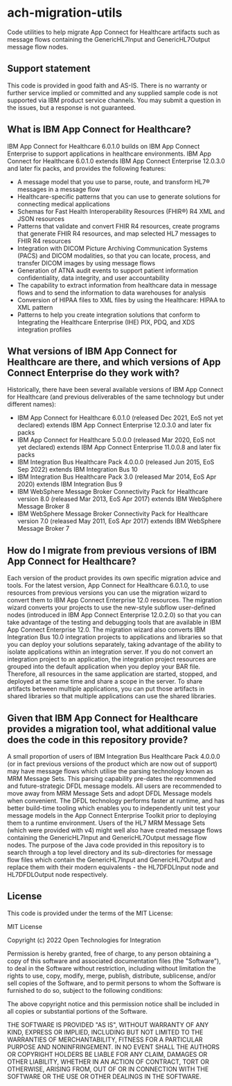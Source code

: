 # ach-migration-utils
Code utilities to help migrate App Connect for Healthcare artifacts such as message flows containing the GenericHL7Input and GenericHL7Output message flow nodes.

## Support statement
This code is provided in good faith and AS-IS. There is no warranty or further service implied or committed and any supplied sample code is not supported via IBM product service channels.  You may submit a question in the issues, but a response is not guaranteed.

## What is IBM App Connect for Healthcare?
IBM App Connect for Healthcare 6.0.1.0 builds on IBM App Connect Enterprise to support applications in healthcare environments. IBM App Connect for Healthcare 6.0.1.0 extends IBM App Connect Enterprise 12.0.3.0 and later fix packs, and provides the following features:

* A message model that you use to parse, route, and transform HL7® messages in a message flow
* Healthcare-specific patterns that you can use to generate solutions for connecting medical applications
* Schemas for Fast Health Interoperability Resources (FHIR®) R4 XML and JSON resources
* Patterns that validate and convert FHIR R4 resources, create programs that generate FHIR R4 resources, and map selected HL7 messages to FHIR R4 resources
* Integration with DICOM Picture Archiving Communication Systems (PACS) and DICOM modalities, so that you can locate, process, and transfer DICOM images by using message flows
* Generation of ATNA audit events to support patient information confidentiality, data integrity, and user accountability
* The capability to extract information from healthcare data in message flows and to send the information to data warehouses for analysis
* Conversion of HIPAA files to XML files by using the Healthcare: HIPAA to XML pattern
* Patterns to help you create integration solutions that conform to Integrating the Healthcare Enterprise (IHE) PIX, PDQ, and XDS integration profiles

## What versions of IBM App Connect for Healthcare are there, and which versions of App Connect Enterprise do they work with?
Historically, there have been several available versions of IBM App Connect for Healthcare (and previous deliverables of the same technology but under different names):
* IBM App Connect for Healthcare 6.0.1.0 (released Dec 2021, EoS not yet declared) extends IBM App Connect Enterprise 12.0.3.0 and later fix packs
* IBM App Connect for Healthcare 5.0.0.0 (released Mar 2020, EoS not yet declared) extends IBM App Connect Enterprise 11.0.0.8 and later fix packs
* IBM Integration Bus Healthcare Pack 4.0.0.0 (released Jun 2015, EoS Sep 2022) extends IBM Integration Bus 10
* IBM Integration Bus Healthcare Pack 3.0 (released Mar 2014, EoS Apr 2020) extends IBM Integration Bus 9
* IBM WebSphere Message Broker Connectivity Pack for Healthcare version 8.0 (released Mar 2013, EoS Apr 2017) extends IBM WebSphere Message Broker 8
* IBM WebSphere Message Broker Connectivity Pack for Healthcare version 7.0 (released May 2011, EoS Apr 2017) extends IBM WebSphere Message Broker 7

## How do I migrate from previous versions of IBM App Connect for Healthcare?
Each version of the product provides its own specific migration advice and tools. For the latest version, App Connect for Healthcare 6.0.1.0, to use resources from previous versions you can use the migration wizard to convert them to IBM App Connect Enterprise 12.0 resources. The migration wizard converts your projects to use the new-style subflow user-defined nodes (introduced in IBM App Connect Enterprise 12.0.2.0) so that you can take advantage of the testing and debugging tools that are available in IBM App Connect Enterprise 12.0. The migration wizard also converts IBM Integration Bus 10.0 integration projects to applications and libraries so that you can deploy your solutions separately, taking advantage of the ability to isolate applications within an integration server. If you do not convert an integration project to an application, the integration project resources are grouped into the default application when you deploy your BAR file. Therefore, all resources in the same application are started, stopped, and deployed at the same time and share a scope in the server. To share artifacts between multiple applications, you can put those artifacts in shared libraries so that multiple applications can use the shared libraries.

## Given that IBM App Connect for Healthcare provides a migration tool, what additional value does the code in this repository provide?
A small proportion of users of IBM Integration Bus Healthcare Pack 4.0.0.0 (or in fact previous versions of the product which are now out of support) may have message flows which utilise the parsing technology known as MRM Message Sets. This parsing capability pre-dates the recommended and future-strategic DFDL message models. All users are recommended to move away from MRM Message Sets and adopt DFDL Message models when convenient. The DFDL technology performs faster at runtime, and has better build-time tooling which enables you to independently unit test your message models in the App Connect Enterprise Toolkit prior to deploying them to a runtime environment. Users of the HL7 MRM Message Sets (which were provided with v4) might well also have created message flows containing the GenericHL7Input and GenericHL7Output message flow nodes. The purpose of the Java code provided in this repository is to search through a top level directory and its sub-directories for message flow files which contain the GenericHL7Input and GenericHL7Output and replace them with their modern equivalents - the HL7DFDLInput node and HL7DFDLOutput node respectively.

## License
This code is provided under the terms of the MIT License:

MIT License

Copyright (c) 2022 Open Technologies for Integration

Permission is hereby granted, free of charge, to any person obtaining a copy
of this software and associated documentation files (the "Software"), to deal
in the Software without restriction, including without limitation the rights
to use, copy, modify, merge, publish, distribute, sublicense, and/or sell
copies of the Software, and to permit persons to whom the Software is
furnished to do so, subject to the following conditions:

The above copyright notice and this permission notice shall be included in all
copies or substantial portions of the Software.

THE SOFTWARE IS PROVIDED "AS IS", WITHOUT WARRANTY OF ANY KIND, EXPRESS OR
IMPLIED, INCLUDING BUT NOT LIMITED TO THE WARRANTIES OF MERCHANTABILITY,
FITNESS FOR A PARTICULAR PURPOSE AND NONINFRINGEMENT. IN NO EVENT SHALL THE
AUTHORS OR COPYRIGHT HOLDERS BE LIABLE FOR ANY CLAIM, DAMAGES OR OTHER
LIABILITY, WHETHER IN AN ACTION OF CONTRACT, TORT OR OTHERWISE, ARISING FROM,
OUT OF OR IN CONNECTION WITH THE SOFTWARE OR THE USE OR OTHER DEALINGS IN THE
SOFTWARE.
